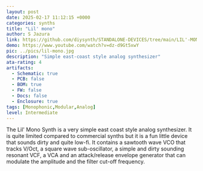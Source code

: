 ```yaml
---
layout: post
date: 2025-02-17 11:12:15 +0000
categories: synths
title: "Lil' mono"
author: S Jazura
link: https://github.com/diysynth/STANDALONE-DEVICES/tree/main/LIL'-MONO-SYNTH
demo: https://www.youtube.com/watch?v=dz-d9Gt5xwY
pic: ../pics/lil-mono.jpg
description: "Simple east-coast style analog synthesizer"
ata-rating: 4
artifacts:
  - Schematic: true
  - PCB: false
  - BOM: true
  - FW: false
  - Docs: false
  - Enclosure: true
tags: [Monophonic,Modular,Analog]
level: Intermediate
---
```


The Lil' Mono Synth is a very simple east coast style analog synthesizer. It is quite limited compared to commercial synths but it is a fun little device that sounds dirty and quite low-fi. It contains a sawtooth wave VCO that tracks V/Oct, a square wave sub-oscillator, a simple and dirty sounding resonant VCF, a VCA and an attack/release envelope generator that can modulate the amplitude and the filter cut-off frequency.
